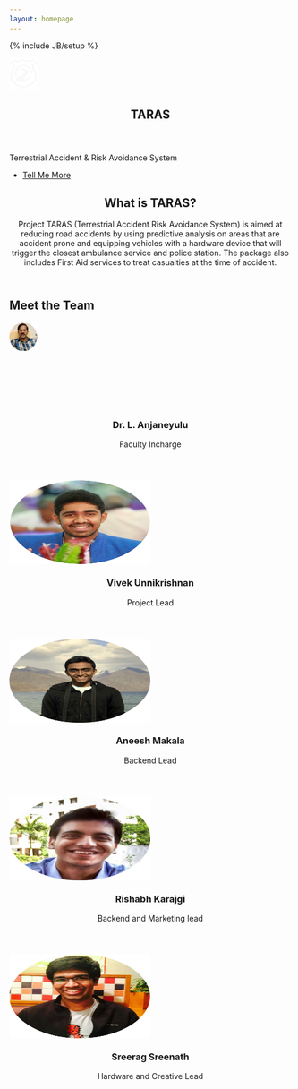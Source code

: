```yaml
---
layout: homepage
---
```

{% include JB/setup %}
<div>
        <section id="banner">
                  <div class="inner">
                     <img src="/assets/themes/bootstrap-3/images/taraslogowhite.png" style="width: 10%;max-height: 100%"><br>
                    <header>
                      <h2>TARAS</h2>
                    </header>
                    <p>Terrestrial Accident & Risk Avoidance System</p>
                    <footer>
                      <ul class="buttons vertical">
                        <li><a href="#main" class="button fit scrolly">Tell Me More</a></li>
                      </ul>
                    </footer>
                  </div>
        </section>
        <article id="main">
          <header class="special container">
            <span class="icon fa-ambulance"></span>
            <h2>What is TARAS?</h2>
            <p>Project TARAS (Terrestrial Accident Risk Avoidance System) is aimed at reducing road accidents by using predictive analysis on areas that are accident prone and equipping vehicles with a hardware device that will trigger the closest ambulance service and police station. The package also includes First Aid services to treat casualties at the time of accident.</p>
          </header>
          <!-- One -->
          <!-- Two -->
            <section class="wrapper style1 container special">
            <h2>Meet the Team</h2>
              <div class="row">
                <div class="12u">
                   <section>
                    <div style="height: 150px">
                      <img src="/assets/themes/bootstrap-3/images/anjan.png" style="width: 10%;max-height: 100%" />
                  </div>
                    <header>
                      <h3>Dr. L. Anjaneyulu</h3>
                      <p>Faculty Incharge</p>
                    </header>
                  </section>
                </div>
              </div>  
              <div class="row">
                <div class="3u 12u(narrower)">
                  <section>
                  <div style="height: 150px">
                      <img src="/assets/themes/bootstrap-3/images/vivek.png" style="width: 50%;max-height: 100%" />
                  </div>
                    <header>
                      <h3>Vivek Unnikrishnan</h3>
                      <p>Project Lead</p>
                    </header>
                  </section>
                </div>
                <div class="3u 12u(narrower)">
                  <section>
                    <div style="height: 150px">
                      <img src="/assets/themes/bootstrap-3/images/aneesh.png" style="width: 50%;max-height: 100%" />
                  </div>
                    <header>
                      <h3>Aneesh Makala</h3>
                      <p>Backend Lead</p>
                    </header>
                  </section>
                </div>
                <div class="3u 12u(narrower)">
                  <section>
                    <div style="height: 150px">
                      <img src="/assets/themes/bootstrap-3/images/rishabh.png" style="width:50%;max-height: 100%" />
                  </div>
                    <header>
                      <h3>Rishabh Karajgi</h3>
                      <p>Backend and Marketing lead</p>
                    </header>
                </section>
                </div>
                <div class="3u 12u(narrower)">
                  <section>
                    <div style="height: 150px">
                      <img src="/assets/themes/bootstrap-3/images/sreerag.png" style="width: 50%;max-height: 100%" />
                  </div>
                    <header>
                      <h3>Sreerag Sreenath</h3>
                      <p>Hardware and Creative Lead</p>
                    </header>
                </section>
                </div>
              </div>
            </section>
          <!-- Three -->
        </article>
      <!-- CTA -->
</div>


